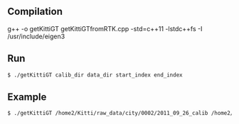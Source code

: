 ## Compilation
g++ -o getKittiGT getKittiGTfromRTK.cpp  -std=c++11 -lstdc++fs -I /usr/include/eigen3

## Run
```sh
$ ./getKittiGT calib_dir data_dir start_index end_index
```

## Example
```sh
$ ./getKittiGT /home2/Kitti/raw_data/city/0002/2011_09_26_calib /home2/Kitti/raw_data/city/0002/2011_09_26_drive_0002_sync 0 76

```
